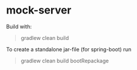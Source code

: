 # mock-server

Build with:
> gradlew clean build

To create a standalone jar-file (for spring-boot) run
> gradlew clean build bootRepackage
